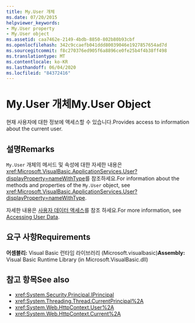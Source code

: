 ```yaml
---
title: My.User 개체
ms.date: 07/20/2015
helpviewer_keywords:
- My.User property
- My.User object
ms.assetid: caa7462e-2149-4bdb-8850-802b80b93cbf
ms.openlocfilehash: 342c9ccaefb041ddd80039046e1927857654ad7d
ms.sourcegitcommit: f8c270376ed905f6a8896ce0fe25b4f4b38ff498
ms.translationtype: MT
ms.contentlocale: ko-KR
ms.lasthandoff: 06/04/2020
ms.locfileid: "84372416"
---
```

# <a name="myuser-object"></a><span data-ttu-id="c5308-102">My.User 개체</span><span class="sxs-lookup"><span data-stu-id="c5308-102">My.User Object</span></span>
<span data-ttu-id="c5308-103">현재 사용자에 대한 정보에 액세스할 수 있습니다.</span><span class="sxs-lookup"><span data-stu-id="c5308-103">Provides access to information about the current user.</span></span>  
  
## <a name="remarks"></a><span data-ttu-id="c5308-104">설명</span><span class="sxs-lookup"><span data-stu-id="c5308-104">Remarks</span></span>  
 <span data-ttu-id="c5308-105">`My.User` 개체의 메서드 및 속성에 대한 자세한 내용은 <xref:Microsoft.VisualBasic.ApplicationServices.User?displayProperty=nameWithType>를 참조하세요.</span><span class="sxs-lookup"><span data-stu-id="c5308-105">For information about the methods and properties of the `My.User` object, see <xref:Microsoft.VisualBasic.ApplicationServices.User?displayProperty=nameWithType>.</span></span>  
  
 <span data-ttu-id="c5308-106">자세한 내용은 [사용자 데이터 액세스](../../developing-apps/programming/accessing-user-data.md)를 참조 하세요.</span><span class="sxs-lookup"><span data-stu-id="c5308-106">For more information, see [Accessing User Data](../../developing-apps/programming/accessing-user-data.md).</span></span>  
  
## <a name="requirements"></a><span data-ttu-id="c5308-107">요구 사항</span><span class="sxs-lookup"><span data-stu-id="c5308-107">Requirements</span></span>  
 <span data-ttu-id="c5308-108">**어셈블리:** Visual Basic 런타임 라이브러리 (Microsoft.visualbasic)</span><span class="sxs-lookup"><span data-stu-id="c5308-108">**Assembly:** Visual Basic Runtime Library (in Microsoft.VisualBasic.dll)</span></span>  
  
## <a name="see-also"></a><span data-ttu-id="c5308-109">참고 항목</span><span class="sxs-lookup"><span data-stu-id="c5308-109">See also</span></span>

- <xref:System.Security.Principal.IPrincipal>
- <xref:System.Threading.Thread.CurrentPrincipal%2A>
- <xref:System.Web.HttpContext.User%2A>
- <xref:System.Web.HttpContext.Current%2A>
